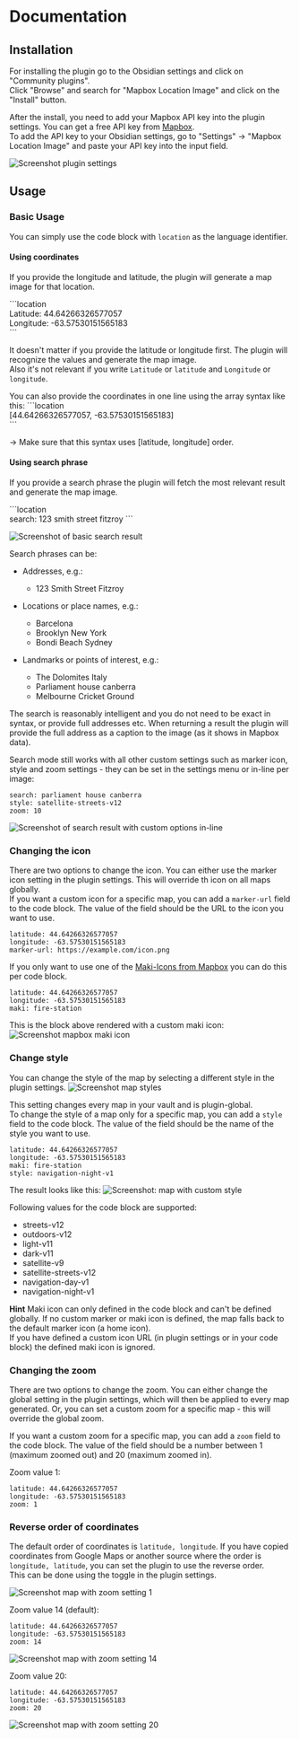 # Documentation

## Installation

For installing the plugin go to the Obsidian settings and click on "Community plugins".  
Click "Browse" and search for "Mapbox Location Image" and click on the "Install" button.

After the install, you need to add your Mapbox API key into the plugin settings. You can get a free API key from [Mapbox](https://www.mapbox.com/).  
To add the API key to your Obsidian settings, go to "Settings" -> "Mapbox Location Image" and paste your API key into the input field.

![Screenshot plugin settings](./docs/settings.png)

## Usage

### Basic Usage

You can simply use the code block with `location` as the language identifier.

#### Using coordinates

If you provide the longitude and latitude, the plugin will generate a map image for that location.

\```location  
Latitude: 44.64266326577057  
Longitude: -63.57530151565183  
\```

It doesn't matter if you provide the latitude or longitude first. The plugin will recognize the values and generate the map image.  
Also it's not relevant if you write `Latitude` or `latitude` and `Longitude` or `longitude`.

You can also provide the coordinates in one line using the array syntax like this:
\```location  
[44.64266326577057, -63.57530151565183]  
\```

-> Make sure that this syntax uses [latitude, longitude] order.

#### Using search phrase

If you provide a search phrase the plugin will fetch the most relevant result and generate the map image.

\```location  
search: 123 smith street fitzroy
\```

![Screenshot of basic search result](./docs/basic-search.png)

Search phrases can be:

-   Addresses, e.g.:

    -   123 Smith Street Fitzroy

-   Locations or place names, e.g.:

    -   Barcelona
    -   Brooklyn New York
    -   Bondi Beach Sydney

-   Landmarks or points of interest, e.g.:
    -   The Dolomites Italy
    -   Parliament house canberra
    -   Melbourne Cricket Ground

The search is reasonably intelligent and you do not need to be exact in syntax, or provide full addresses etc. When returning a result the plugin will provide the full address as a caption to the image (as it shows in Mapbox data).

Search mode still works with all other custom settings such as marker icon, style and zoom settings - they can be set in the settings menu or in-line per image:

```location
search: parliament house canberra
style: satellite-streets-v12
zoom: 10
```

![Screenshot of search result with custom options in-line](./docs/search-with-options.jpeg)

### Changing the icon

There are two options to change the icon. You can either use the marker icon setting in the plugin settings. This will override th icon on all maps globally.  
If you want a custom icon for a specific map, you can add a `marker-url` field to the code block. The value of the field should be the URL to the icon you want to use.

```location
latitude: 44.64266326577057
longitude: -63.57530151565183
marker-url: https://example.com/icon.png
```

If you only want to use one of the [Maki-Icons from Mapbox](https://labs.mapbox.com/maki-icons/) you can do this per code block.

```location
latitude: 44.64266326577057
longitude: -63.57530151565183
maki: fire-station
```

This is the block above rendered with a custom maki icon:
![Screenshot mapbox maki icon](./docs/custom_maki.png)

### Change style

You can change the style of the map by selecting a different style in the plugin settings.
![Screenshot map styles](./docs/map-style-settings.png)

This setting changes every map in your vault and is plugin-global.  
To change the style of a map only for a specific map, you can add a `style` field to the code block. The value of the field should be the name of the style you want to use.

```location
latitude: 44.64266326577057
longitude: -63.57530151565183
maki: fire-station
style: navigation-night-v1
```

The result looks like this:
![Screenshot: map with custom style](./docs/code-style-result.png)

Following values for the code block are supported:

-   streets-v12
-   outdoors-v12
-   light-v11
-   dark-v11
-   satellite-v9
-   satellite-streets-v12
-   navigation-day-v1
-   navigation-night-v1

**Hint**
Maki icon can only defined in the code block and can't be defined globally. If no custom marker or maki icon is defined, the map falls back to the default marker icon (a home icon).  
If you have defined a custom icon URL (in plugin settings or in your code block) the defined maki icon is ignored.

### Changing the zoom

There are two options to change the zoom. You can either change the global setting in the plugin settings, which will then be applied to every map generated. Or, you can set a custom zoom for a specific map - this will override the global zoom.

If you want a custom zoom for a specific map, you can add a `zoom` field to the code block. The value of the field should be a number between 1 (maximum zoomed out) and 20 (maximum zoomed in).

Zoom value 1:

```location
latitude: 44.64266326577057
longitude: -63.57530151565183
zoom: 1
```

### Reverse order of coordinates

The default order of coordinates is `latitude, longitude`. If you have copied coordinates from Google Maps or another source where the order is `longitude, latitude`, you can set the plugin to use the reverse order.  
This can be done using the toggle in the plugin settings.

![Screenshot map with zoom setting 1](./docs/zoom-setting-1.png)

Zoom value 14 (default):

```location
latitude: 44.64266326577057
longitude: -63.57530151565183
zoom: 14
```

![Screenshot map with zoom setting 14](./docs/zoom-setting-14.png)

Zoom value 20:

```location
latitude: 44.64266326577057
longitude: -63.57530151565183
zoom: 20
```

![Screenshot map with zoom setting 20](./docs/zoom-setting-20.png)
